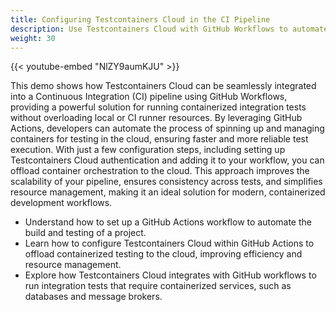 ```yaml
---
title: Configuring Testcontainers Cloud in the CI Pipeline
description: Use Testcontainers Cloud with GitHub Workflows to automate testing in a CI pipeline.
weight: 30
---
```


{{< youtube-embed "NlZY9aumKJU" >}}

This demo shows how Testcontainers Cloud can be seamlessly integrated into a
Continuous Integration (CI) pipeline using GitHub Workflows, providing a
powerful solution for running containerized integration tests without
overloading local or CI runner resources. By leveraging GitHub Actions,
developers can automate the process of spinning up and managing containers for
testing in the cloud, ensuring faster and more reliable test execution. With
just a few configuration steps, including setting up Testcontainers Cloud
authentication and adding it to your workflow, you can offload container
orchestration to the cloud. This approach improves the scalability of your
pipeline, ensures consistency across tests, and simplifies resource management,
making it an ideal solution for modern, containerized development workflows.

- Understand how to set up a GitHub Actions workflow to automate the build and testing of a project.   
- Learn how to configure Testcontainers Cloud within GitHub Actions to offload containerized testing to the cloud, improving efficiency and resource management.
- Explore how Testcontainers Cloud integrates with GitHub workflows to run integration tests that require containerized services, such as databases and message brokers.

